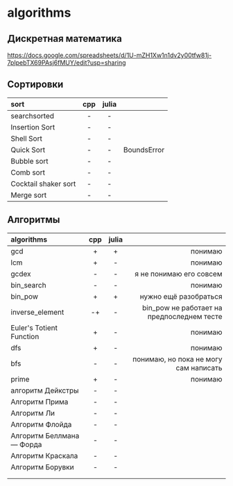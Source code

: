 # algorithms

## Дискретная математика
https://docs.google.com/spreadsheets/d/1U-mZH1Xw1n1dv2y00tfw81j-7pIpebTX69PAsj6fMUY/edit?usp=sharing



## Сортировки

| sort           | cpp | julia | |
|:-------------- |:---:|:-----:|:--|
| searchsorted   |  -  |   -   | |
| Insertion Sort |  -  |   -   | |
| Shell Sort     |  -  |   -   | |
| Quick Sort      |  -  |   -   | BoundsError |
| Bubble sort    |  -  |   -   | |
| Сomb sort      |  -  |   -   | |
| Cocktail shaker sort | - | - | |
| Merge sort| - | - | |


## Алгоритмы

| algorithms               | cpp | julia | |
|:------------------------ |:---:|:-----:|---: |
| gcd                      |  +  |   +   | понимаю |
| lcm                      |  +  |   -   | понимаю |
| gcdex                    |  -  |   -   | я не понимаю его совсем |
| bin_search               |  -  |   -   | понимаю|
| bin_pow                  |  +  |   +   | нужно ещё разобраться |
| inverse_element          |  -+ |   -   | bin_pow не работает на предпоследнем тесте|
| Euler's Totient Function |  +  |   -   | понимаю |
| dfs                      |  +  |   -   | понимаю| 
| bfs                      |  -  |   -   | понимаю, но пока не могу сам написать |
| prime                         |   +  |   -    | понимаю |
| алгоритм Дейкстры        |  -  |   -   | |
| Алгоритм Прима           |  -  |   -   | |
|    Алгоритм Ли                      |   -  |  -     | |
|Алгоритм Флойда  |   -  |   -    | |
| Алгоритм Беллмана — Форда    |   -  |   -    | |
|  Алгоритм Краскала        |  -   |   -    | |
| Алгоритм Борувки      |   -  |    -   | |
|                          |     |       | |
|                          |     |       | |
